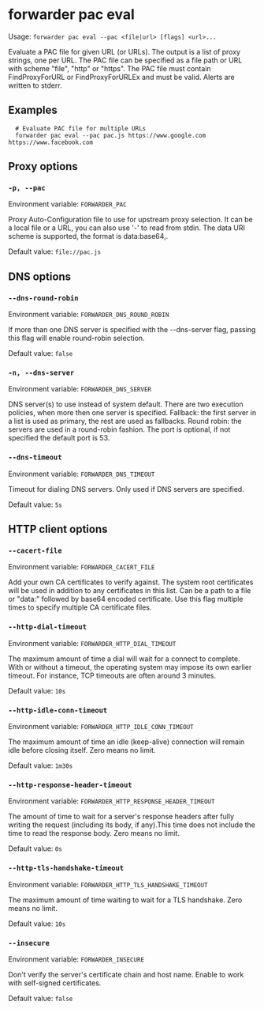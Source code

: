 # forwarder pac eval

Usage: `forwarder pac eval --pac <file|url> [flags] <url>...`

Evaluate a PAC file for given URL (or URLs).
The output is a list of proxy strings, one per URL.
The PAC file can be specified as a file path or URL with scheme "file", "http" or "https".
The PAC file must contain FindProxyForURL or FindProxyForURLEx and must be valid.
Alerts are written to stderr.


## Examples

```
  # Evaluate PAC file for multiple URLs
  forwarder pac eval --pac pac.js https://www.google.com https://www.facebook.com

```

## Proxy options

### `-p, --pac`

Environment variable: `FORWARDER_PAC`

Proxy Auto-Configuration file to use for upstream proxy selection.
It can be a local file or a URL, you can also use '-' to read from stdin.
The data URI scheme is supported, the format is data:base64,<encoded data>.

Default value: `file://pac.js`

## DNS options

### `--dns-round-robin`

Environment variable: `FORWARDER_DNS_ROUND_ROBIN`

If more than one DNS server is specified with the --dns-server flag, passing this flag will enable round-robin selection.


Default value: `false`

### `-n, --dns-server`

Environment variable: `FORWARDER_DNS_SERVER`

DNS server(s) to use instead of system default.
There are two execution policies, when more then one server is specified.
Fallback: the first server in a list is used as primary, the rest are used as fallbacks.
Round robin: the servers are used in a round-robin fashion.
The port is optional, if not specified the default port is 53.

### `--dns-timeout`

Environment variable: `FORWARDER_DNS_TIMEOUT`

Timeout for dialing DNS servers.
Only used if DNS servers are specified.


Default value: `5s`

## HTTP client options

### `--cacert-file`

Environment variable: `FORWARDER_CACERT_FILE`

Add your own CA certificates to verify against.
The system root certificates will be used in addition to any certificates in this list.
Can be a path to a file or "data:" followed by base64 encoded certificate.
Use this flag multiple times to specify multiple CA certificate files.

### `--http-dial-timeout`

Environment variable: `FORWARDER_HTTP_DIAL_TIMEOUT`

The maximum amount of time a dial will wait for a connect to complete.
With or without a timeout, the operating system may impose its own earlier timeout.
For instance, TCP timeouts are often around 3 minutes.


Default value: `10s`

### `--http-idle-conn-timeout`

Environment variable: `FORWARDER_HTTP_IDLE_CONN_TIMEOUT`

The maximum amount of time an idle (keep-alive) connection will remain idle before closing itself.
Zero means no limit.


Default value: `1m30s`

### `--http-response-header-timeout`

Environment variable: `FORWARDER_HTTP_RESPONSE_HEADER_TIMEOUT`

The amount of time to wait for a server's response headers after fully writing the request (including its body, if any).This time does not include the time to read the response body.
Zero means no limit.


Default value: `0s`

### `--http-tls-handshake-timeout`

Environment variable: `FORWARDER_HTTP_TLS_HANDSHAKE_TIMEOUT`

The maximum amount of time waiting to wait for a TLS handshake.
Zero means no limit.

Default value: `10s`

### `--insecure`

Environment variable: `FORWARDER_INSECURE`

Don't verify the server's certificate chain and host name.
Enable to work with self-signed certificates.


Default value: `false`

